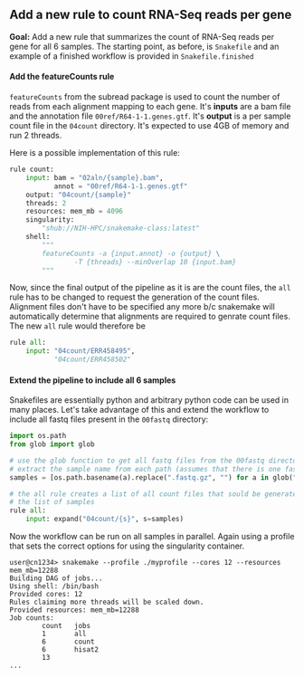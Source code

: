## Add a new rule to count RNA-Seq reads per gene

**Goal:** Add a new rule that summarizes the count of RNA-Seq reads per gene
for all 6 samples. The starting point, as before, is `Snakefile` and an example
of a finished workflow is provided in `Snakefile.finished`


#### Add the featureCounts rule

`featureCounts` from the subread package is used to count the number of reads
from each alignment mapping to each gene. It's **inputs** are a bam file and
the annotation file `00ref/R64-1-1.genes.gtf`. It's **output** is a per sample
count file in the `04count` directory. It's expected to use 4GB of memory and
run 2 threads.

Here is a possible implementation of this rule:

```python
rule count:
    input: bam = "02aln/{sample}.bam",
           annot = "00ref/R64-1-1.genes.gtf"
    output: "04count/{sample}"
    threads: 2
    resources: mem_mb = 4096
    singularity:
        "shub://NIH-HPC/snakemake-class:latest"
    shell:
        """
        featureCounts -a {input.annot} -o {output} \
                -T {threads} --minOverlap 10 {input.bam}
        """
```

Now, since the final output of the pipeline as it is are the count files, the
`all` rule has to be changed to request the generation of the count files.
Alignment files don't have to be specified any more b/c snakemake will
automatically determine that alignments are required to genrate count files.
The new `all` rule would therefore be

```python
rule all:
    input: "04count/ERR458495",
           "04count/ERR458502"
```

#### Extend the pipeline to include all 6 samples

Snakefiles are essentially python and arbitrary python code can be used in
many places. Let's take advantage of this and extend the workflow to include
all fastq files present in the `00fastq` directory:

```python
import os.path
from glob import glob

# use the glob function to get all fastq files from the 00fastq directory
# extract the sample name from each path (assumes that there is one fastq per sample)
samples = [os.path.basename(a).replace(".fastq.gz", "") for a in glob("00fastq/*.fastq.gz")]

# the all rule creates a list of all count files that sould be generated based on
# the list of samples
rule all:
    input: expand("04count/{s}", s=samples)
```

Now the workflow can be run on all samples in parallel. Again using a profile that
sets the correct options for using the singularity container.

```console
user@cn1234> snakemake --profile ./myprofile --cores 12 --resources mem_mb=12288
Building DAG of jobs...
Using shell: /bin/bash
Provided cores: 12
Rules claiming more threads will be scaled down.
Provided resources: mem_mb=12288
Job counts:
        count   jobs
        1       all
        6       count
        6       hisat2
        13
...

